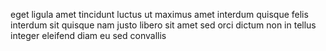 eget ligula amet tincidunt luctus ut maximus amet interdum quisque felis
interdum sit quisque nam justo libero sit amet sed orci dictum non in tellus
integer eleifend diam eu sed convallis